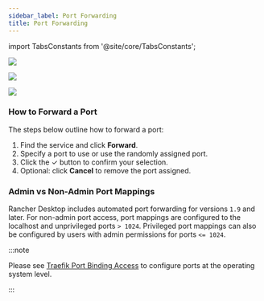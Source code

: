 ```yaml
---
sidebar_label: Port Forwarding
title: Port Forwarding
---
```


<head>
  <link rel="canonical" href="https://docs.rancherdesktop.io/ui/port-forwarding"/>
</head>

import TabsConstants from '@site/core/TabsConstants';

<Tabs groupId="os" defaultValue={TabsConstants.defaultOs}>
<TabItem value="Windows">

![](https://suse-rancher-media.s3.amazonaws.com/desktop/v1.15/ui-main/Windows_PortForwarding.png)

</TabItem>
<TabItem value="macOS">

![](https://suse-rancher-media.s3.amazonaws.com/desktop/v1.15/ui-main/macOS_PortForwarding.png)

</TabItem>
<TabItem value="Linux">

![](https://suse-rancher-media.s3.amazonaws.com/desktop/v1.15/ui-main/Linux_PortForwarding.png)

</TabItem>
</Tabs>

### How to Forward a Port

The steps below outline how to forward a port:

1. Find the service and click **Forward**.
1. Specify a port to use or use the randomly assigned port.
1. Click the &check; button to confirm your selection.
1. Optional: click **Cancel** to remove the port assigned.

### Admin vs Non-Admin Port Mappings

Rancher Desktop includes automated port forwarding for versions `1.9` and later. For non-admin port access, port mappings are configured to the localhost and unprivileged ports `> 1024`. Privileged port mappings can also be configured by users with admin permissions for ports `<= 1024`.

:::note

Please see [Traefik Port Binding Access](../getting-started/installation.md#traefik-port-binding-access) to configure ports at the operating system level.

:::
